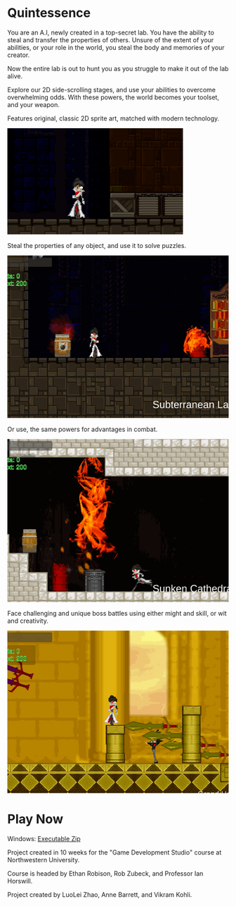 # Quintessence

You are an A.I, newly created in a top-secret lab. You have the ability to steal and transfer the properties of others. Unsure of the extent of your abilities, or your role in the world, you steal the body and memories of your creator.

Now the entire lab is out to hunt you as you struggle to make it out of the lab alive.

Explore our 2D side-scrolling stages, and use your abilities to overcome overwhelming odds. With these powers, the world becomes your toolset, and your weapon. 

Features original, classic 2D sprite art, matched with modern technology.

![art](https://raw.githubusercontent.com/DrDoak/GDS2/master/readmeImages/lab_demo.gif)

Steal the properties of any object, and use it to solve puzzles.

![gameplay](https://raw.githubusercontent.com/DrDoak/GDS2/master/readmeImages/property_demo.gif)

Or use, the same powers for advantages in combat.

![combat](https://raw.githubusercontent.com/DrDoak/GDS2/master/readmeImages/combat.gif)

Face challenging and unique boss battles using either might and skill, or wit and creativity.

![boss](https://raw.githubusercontent.com/DrDoak/GDS2/master/readmeImages/boss_large_2.gif)

# Play Now
Windows: [Executable Zip](https://drive.google.com/file/d/1Y6xWJpe2lFkOmDHljPD-6ndAiClYna1F/view?usp=sharing)

Project created in 10 weeks for the "Game Development Studio" course at Northwestern University. 

Course is headed by Ethan Robison, Rob Zubeck, and Professor Ian Horswill.

Project created by LuoLei Zhao, Anne Barrett, and Vikram Kohli.
